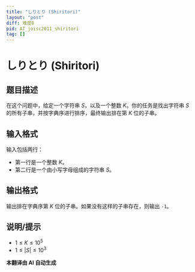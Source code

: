 ```yaml
---
title: "しりとり (Shiritori)"
layout: "post"
diff: 难度0
pid: AT_joisc2011_shiritori
tag: []
---
```


# しりとり (Shiritori)

## 题目描述

在这个问题中，给定一个字符串 $S$，以及一个整数 $K$。你的任务是找出字符串 $S$ 的所有子串，并按字典序进行排序，最终输出排在第 $K$ 位的子串。

## 输入格式

输入包括两行：
- 第一行是一个整数 $K$。
- 第二行是一个由小写字母组成的字符串 $S$。

## 输出格式

输出排在字典序第 $K$ 位的子串。如果没有这样的子串存在，则输出 `-1`。

## 说明/提示

- $1 \le K \le 10^5$
- $1 \le |S| \le 10^3$

 **本翻译由 AI 自动生成**

